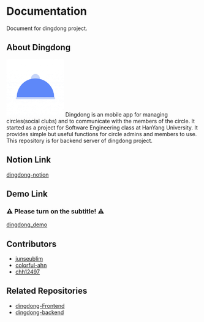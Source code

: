 # Documentation
Document for dingdong project. <br>

## About Dingdong
<img src="https://github.com/dingdongProject/Backend-django/blob/master/image/dingdong.gif?raw=true" width="150"/>
Dingdong is an mobile app for managing circles(social clubs) and to communicate with the members of the circle. It started as a project for Software Engineering
class at HanYang University. It provides simple but useful functions for circle admins and members to use. This repository is for backend server of dingdong project.

## Notion Link 
[dingdong-notion](https://www.notion.so/ee081022fb234261b9534ddfcd7a67c9)

## Demo Link
### ⚠️ Please turn on the subtitle! ⚠️
[dingdong_demo](https://www.youtube.com/watch?v=3OvvbV-6EnE&t=188s)

## Contributors

- [junseublim](https://github.com/junseublim)
- [colorful-ahn](https://github.com/colorful-ahn)
- [chh12497](https://github.com/chh12497)

## Related Repositories
- [dingdong-Frontend](https://github.com/dingdongProject/Frontend-react-native)
- [dingdong-backend](https://github.com/dingdongProject/Backend-django)
